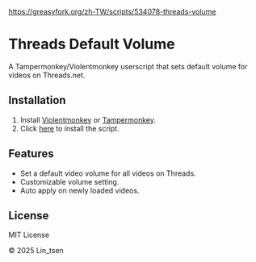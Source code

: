 https://greasyfork.org/zh-TW/scripts/534078-threads-volume

# Threads Default Volume

A Tampermonkey/Violentmonkey userscript that sets default volume for videos on Threads.net.

## Installation

1. Install [Violentmonkey](https://violentmonkey.github.io/) or [Tampermonkey](https://www.tampermonkey.net/).
2. Click [here](https://raw.githubusercontent.com/Lintsen3847/Threads-Volume/main/ThreadsVolume.user.js) to install the script.

## Features

- Set a default video volume for all videos on Threads.
- Customizable volume setting.
- Auto apply on newly loaded videos.

## License

MIT License

© 2025 Lin_tsen
